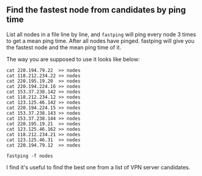 ## Find the fastest node from candidates by ping time

List all nodes in a file line by line, and `fastping` will ping every node 3 times to get a mean ping time.
After all nodes have pinged. fastping will give you the fastest node and the mean ping time of it.

The way you are supposed to use it looks like below:

    cat 220.194.79.22  >> nodes
    cat 118.212.234.22 >> nodes
    cat 220.195.19.20  >> nodes
    cat 220.194.224.16 >> nodes
    cat 153.37.238.142 >> nodes
    cat 118.212.234.12 >> nodes
    cat 123.125.46.142 >> nodes
    cat 220.194.224.15 >> nodes
    cat 153.37.238.143 >> nodes
    cat 153.37.238.144 >> nodes
    cat 220.195.19.21  >> nodes
    cat 123.125.46.162 >> nodes
    cat 118.212.234.21 >> nodes
    cat 123.125.46.31  >> nodes
    cat 220.194.79.12  >> nodes

    fastping -f nodes

I find it's useful to find the best one from a list of VPN server candidates.
